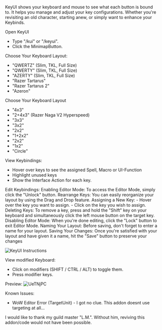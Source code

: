 KeyUI shows your keyboard and mouse to see what each button is bound to. It helps you manage and adjust your key configurations. Whether you're revisiting an old character, starting anew, or simply want to enhance your Keybinds.

Open KeyUI
- Type "/kui" or "/keyui".
- Click the MinimapButton.

Choose Your Keyboard Layout:
- "QWERTZ" (Slim, TKL, Full Size)
- "QWERTY" (Slim, TKL, Full Size)
- "AZERTY" (Slim, TKL, Full Size)
- "Razer Tartarus"
- "Razer Tartarus 2"
- "Azeron"

Choose Your Keyboard Layout
- "4x3"
- "2+4x3" (Razer Naga V2 Hyperspeed)
- "3x3"
- "3x2"
- "2x2"
- "1+2x2"
- "2x2"
- "1x2"
- "Circle"

View Keybindings:
- Hover over keys to see the assigned Spell, Macro or UI-Function
- Highlight unused keys
- Show the Interface Action for each key.

Edit Keybindings:
Enabling Editor Mode: To access the Editor Mode, simply click the "Unlock" button.
Rearrange Keys: You can easily reorganize your layout by using the Drag and Drop feature.
Assigning a New Key: - Hover over the key you want to assign.
                     - Click on the key you wish to assign.
Deleting Keys: To remove a key, press and hold the "Shift" key on your keyboard and simultaneously click the left mouse button on the target key.
Disabling Editor Mode: When you're done editing, click the "Lock" button to exit Editor Mode.
Naming Your Layout: Before saving, don't forget to enter a name for your layout.
Saving Your Changes: Once you're satisfied with your layout and have given it a name, hit the "Save" button to preserve your changes


![KeyUI Instructions](https://github.com/1onar/KeyUI/assets/52460200/ca5a9b94-db06-4166-8756-5bb55a463ac4)


View modified Keyboard:
- Click on modifiers (SHIFT / CTRL / ALT) to toggle them.
- Press modifier keys.


Preview:
![UeTNjPC](https://github.com/1onar/KeyUI/assets/52460200/c03e8c39-416b-4927-a9ca-9a72a58b73f9)


 
Known Issues:
- WoW Editor Error (TargetUnit) - I got no clue. This addon doesnt use targeting at all...

I would like to thank my guild master "L.M.". Without him, reviving this addon/code would not have been possible.
